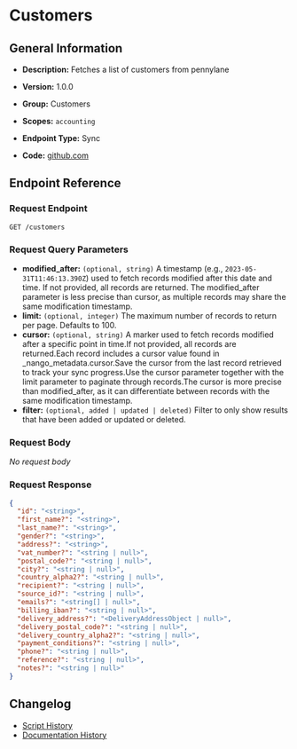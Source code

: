 <!-- BEGIN GENERATED CONTENT -->
# Customers

## General Information

- **Description:** Fetches a list of customers from pennylane

- **Version:** 1.0.0
- **Group:** Customers
- **Scopes:** `accounting`
- **Endpoint Type:** Sync
- **Code:** [github.com](https://github.com/NangoHQ/integration-templates/tree/main/integrations/pennylane/syncs/customers.ts)


## Endpoint Reference

### Request Endpoint

`GET /customers`

### Request Query Parameters

- **modified_after:** `(optional, string)` A timestamp (e.g., `2023-05-31T11:46:13.390Z`) used to fetch records modified after this date and time. If not provided, all records are returned. The modified_after parameter is less precise than cursor, as multiple records may share the same modification timestamp.
- **limit:** `(optional, integer)` The maximum number of records to return per page. Defaults to 100.
- **cursor:** `(optional, string)` A marker used to fetch records modified after a specific point in time.If not provided, all records are returned.Each record includes a cursor value found in _nango_metadata.cursor.Save the cursor from the last record retrieved to track your sync progress.Use the cursor parameter together with the limit parameter to paginate through records.The cursor is more precise than modified_after, as it can differentiate between records with the same modification timestamp.
- **filter:** `(optional, added | updated | deleted)` Filter to only show results that have been added or updated or deleted.

### Request Body

_No request body_

### Request Response

```json
{
  "id": "<string>",
  "first_name?": "<string>",
  "last_name?": "<string>",
  "gender?": "<string>",
  "address?": "<string>",
  "vat_number?": "<string | null>",
  "postal_code?": "<string | null>",
  "city?": "<string | null>",
  "country_alpha2?": "<string | null>",
  "recipient?": "<string | null>",
  "source_id?": "<string | null>",
  "emails?": "<string[] | null>",
  "billing_iban?": "<string | null>",
  "delivery_address?": "<DeliveryAddressObject | null>",
  "delivery_postal_code?": "<string | null>",
  "delivery_country_alpha2?": "<string | null>",
  "payment_conditions?": "<string | null>",
  "phone?": "<string | null>",
  "reference?": "<string | null>",
  "notes?": "<string | null>"
}
```

## Changelog

- [Script History](https://github.com/NangoHQ/integration-templates/commits/main/integrations/pennylane/syncs/customers.ts)
- [Documentation History](https://github.com/NangoHQ/integration-templates/commits/main/integrations/pennylane/syncs/customers.md)

<!-- END  GENERATED CONTENT -->

